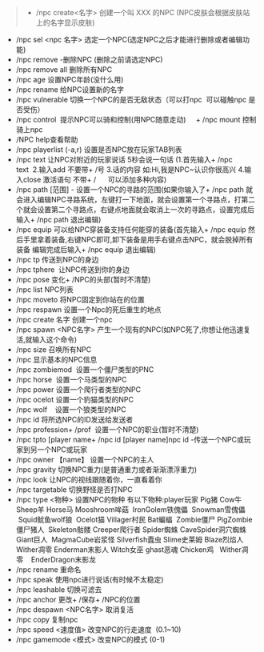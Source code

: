 >+    /npc create<名字> 创建一个叫 XXX 的NPC (NPC皮肤会根据皮肤站上的名字显示皮肤)
+    /npc sel <npc 名字> 选定一个NPC(选定NPC之后才能进行删除或者编辑功能)
+    /npc remove -删除NPC (删除之前请选定NPC)        
+    /npc remove all 删除所有NPC
+    /npc age 设置NPC年龄(没什么用)              
+    /npc rename 给NPC设置新的名字
+    /npc vulnerable 切换一个NPC的是否无敌状态（可以打npc  可以碰触npc 是否受伤）
+    /npc control  提示NPC可以骑和控制(用NPC随意走动)     +    /npc mount 控制骑上npc
+    /NPC help查看帮助
+    /npc playerlist (-a,r) 设置是否NPC放在玩家TAB列表
+    /npc text 让NPC对附近的玩家说话 5秒会说一句话 (1.首先输入+    /npc text  2.输入add 不要带+    /号 3.话的内容 如:Hi,我是NPC~认识你很高兴 4.输入close 激活语句 不带+    /      可以添加多种内容)
+    /npc path [范围] - 设置一个NPC的寻路的范围(如果你输入了+    /npc path 就会进入编辑NPC寻路系统，左键打一下地面，就会设置第一个寻路点，打第二个就会设置第二个寻路点，右键点地面就会取消上一次的寻路点，设置完成后输入+    /npc path 退出编辑)
+    /npc equip 可以给NPC穿装备支持任何能穿的装备(首先输入+    /npc equip 然后手里拿着装备,右键NPC即可,卸下装备是用手右键点击NPC，就会脱掉所有装备 编辑完成后输入+    /npc equip 退出编辑)
+    /npc tp 传送到NPC的身边
+    /npc tphere  让NPC传送到你的身边
+    /npc pose 变化+    /NPC的头部(暂时不清楚)
+    /npc list NPC列表
+    /npc moveto 将NPC固定到你站在的位置
+    /npc respawn 设置一个Npc的死后重生的地点
+    /npc create 名字 创建一个npc
+    /npc spawn <NPC名字> 产生一个现有的NPC(如NPC死了,你想让他迅速复活,就输入这个命令)
+    /npc size 召唤所有NPC
+    /npc 显示基本的NPC信息
+    /npc zombiemod  设置一个僵尸类型的PNC
+    /npc horse  设置一个马类型的NPC
+    /npc power 设置一个爬行者类型的NPC
+    /npc ocelot 设置一个豹猫类型的NPC
+    /npc wolf    设置一个狼类型的NPC
+    /npc id 将所选NPC的ID发送给发送者
+    /npc profession+    /prof  设置一个NPC的职业(暂时不清楚)
+    /npc tpto [player name+    /npc id [player name]npc id -传送一个NPC或玩家到另一个NPC或玩家
+    /npc owner 【name】 设置一个NPC的主人
+    /npc gravity 切换NPC重力(是普通重力或者渐渐漂浮重力)
+    /npc look 让NPC的视线跟随着你，一直看着你
+    /npc targetable 切换野怪是否打NPC
+    /npc type <物种> 设置NPC的物种
有以下物种:player玩家 Pig猪 Cow牛 Sheep羊 Horse马 Mooshroom哞菇  IronGolem铁傀儡  Snowman雪傀儡   Squid鱿鱼wolf狼  Ocelot猫 Villager村民 Bat蝙蝠  Zombie僵尸 PigZombie僵尸猪人  Skeleton骷髅 Creeper爬行者 Spider蜘蛛 CaveSpider洞穴蜘蛛 Giant巨人  MagmaCube岩浆怪 Silverfish蠹虫 Slime史莱姆 Blaze烈焰人 Wither凋零 Enderman末影人 Witch女巫 ghast恶魂 Chicken鸡   Wither凋零    EnderDragon末影龙
+    /npc rename 重命名
+    /npc speak 使用npc进行说话(有时候不太稳定)
+    /npc leashable 切换可滤去
+    /npc anchor 更改+    /保存+    /NPC的位置
+    /npc despawn <NPC名字> 取消复活
+    /npc copy 复制npc
+    /npc speed <速度值> 改变NPC的行走速度  (0.1~10)
+    /npc gamemode <模式> 改变NPC的模式 (0-1)
